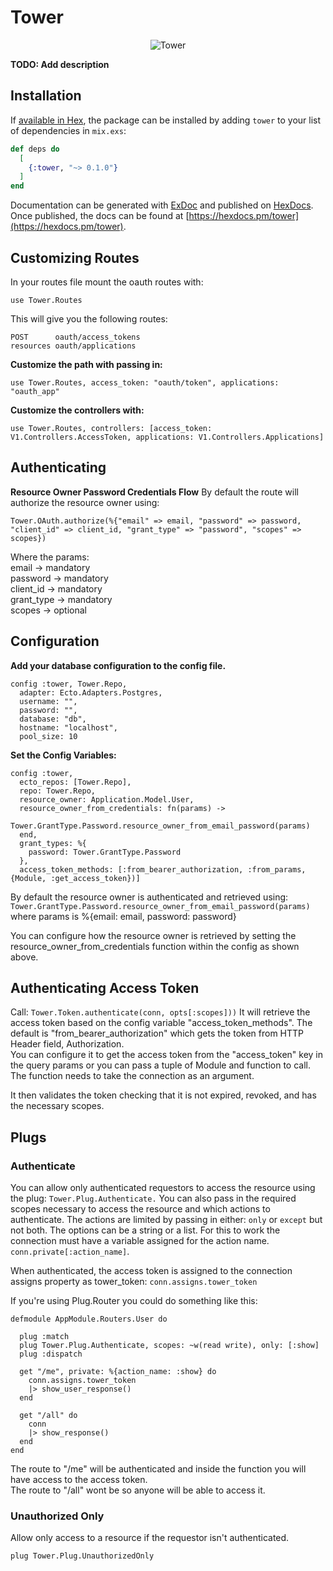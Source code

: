# Tower

<p align="center" >
<img src="https://github.com/metismachine/tower/blob/master/tower.png?raw=true" alt="Tower" title="Tower">
</p>

**TODO: Add description**

## Installation

If [available in Hex](https://hex.pm/docs/publish), the package can be installed
by adding `tower` to your list of dependencies in `mix.exs`:

```elixir
def deps do
  [
    {:tower, "~> 0.1.0"}
  ]
end
```

Documentation can be generated with [ExDoc](https://github.com/elixir-lang/ex_doc)
and published on [HexDocs](https://hexdocs.pm). Once published, the docs can
be found at [https://hexdocs.pm/tower](https://hexdocs.pm/tower).

## Customizing Routes

In your routes file mount the oauth routes with:

``` use Tower.Routes ```

This will give you the following routes:

```
POST      oauth/access_tokens
resources oauth/applications
```

**Customize the path with passing in:**
```
use Tower.Routes, access_token: "oauth/token", applications: "oauth_app"
```

**Customize the controllers with:**
```
use Tower.Routes, controllers: [access_token: V1.Controllers.AccessToken, applications: V1.Controllers.Applications]
```

## Authenticating

**Resource Owner Password Credentials Flow**
By default the route will authorize the resource owner using:
```
Tower.OAuth.authorize(%{"email" => email, "password" => password, "client_id" => client_id, "grant_type" => "password", "scopes" => scopes})
```
Where the params:  
email      -> mandatory  
password   -> mandatory  
client_id  -> mandatory  
grant_type -> mandatory  
scopes     -> optional  



## Configuration

**Add your database configuration to the config file.**
```
config :tower, Tower.Repo,
  adapter: Ecto.Adapters.Postgres,
  username: "",
  password: "",
  database: "db",
  hostname: "localhost",
  pool_size: 10
```

**Set the Config Variables:**

```
config :tower, 
  ecto_repos: [Tower.Repo],
  repo: Tower.Repo,
  resource_owner: Application.Model.User,
  resource_owner_from_credentials: fn(params) ->    
    Tower.GrantType.Password.resource_owner_from_email_password(params)    
  end,
  grant_types: %{
    password: Tower.GrantType.Password
  },
  access_token_methods: [:from_bearer_authorization, :from_params, {Module, :get_access_token})]
```  

By default the resource owner is authenticated and retrieved using:
``` Tower.GrantType.Password.resource_owner_from_email_password(params)  ```
where params is %{email: email, password: password}

You can configure how the resource owner is retrieved by setting the resource_owner_from_credentials function within the config as shown above.  



## Authenticating Access Token

Call:  ``` Tower.Token.authenticate(conn, opts[:scopes])) ```
It will retrieve the access token based on the config variable "access_token_methods".  The default is "from_bearer_authorization" which gets the token from HTTP Header field, Authorization.  
You can configure it to get the access token from the "access_token" key in the query params or you can pass a tuple of Module and function to call.  The function needs to take the connection as an argument. 

It then validates the token checking that it is not expired, revoked, and has the necessary scopes.


## Plugs

### Authenticate

You can allow only authenticated requestors to access the resource using the plug: ``` Tower.Plug.Authenticate. ```
You can also pass in the required scopes necessary to access the resource and which actions to authenticate. 
The actions are limited by passing in either: `only` or `except` but not both.  The options can be a string or a list.
For this to work the connection must have a variable assigned for the action name.  `conn.private[:action_name]`.  

When authenticated, the access token is assigned to the connection assigns property as tower_token:  `conn.assigns.tower_token`

If you're using Plug.Router you could do something like this:

``` 
defmodule AppModule.Routers.User do

  plug :match
  plug Tower.Plug.Authenticate, scopes: ~w(read write), only: [:show]
  plug :dispatch

  get "/me", private: %{action_name: :show} do
    conn.assigns.tower_token
    |> show_user_response()
  end
  
  get "/all" do
    conn
    |> show_response()
  end
end

```

The route to "/me" will be authenticated and inside the function you will have access to the access token.  
The route to "/all"  wont be so anyone will be able to access it.  


### Unauthorized Only

Allow only access to a resource if the requestor isn't authenticated.

```plug Tower.Plug.UnauthorizedOnly```

